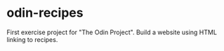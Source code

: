 # odin-recipes

First exercise project for "The Odin Project". 
Build a website using HTML linking to recipes.
